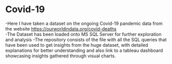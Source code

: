 # Covid-19
-Here I have taken a dataset on the ongoing Covid-19 pandemic data from the website https://ourworldindata.org/covid-deaths  
-The Dataset has been loaded onto MS SQL Server for further exploration and analysis
-The repository consists of the file with all the SQL queries that have been used to get insights from the huge dataset, with detailed explanations for better understanding and also link to a tableau dashboard showcasing insights gathered through visual charts.  
